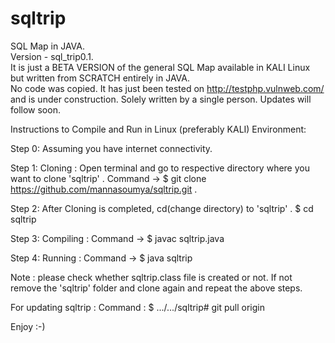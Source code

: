 # sqltrip
SQL Map in JAVA.  
Version - sql_trip0.1.  
It is just a BETA VERSION of the general SQL Map available in KALI Linux but written from SCRATCH entirely in JAVA.  
No code was copied. 
It has just been tested on http://testphp.vulnweb.com/ and is under construction.
Solely written by a single person.
Updates will follow soon.  


Instructions to Compile and Run in Linux (preferably KALI) Environment:  

Step 0: Assuming you have internet connectivity.

Step 1: Cloning : Open terminal and go to respective directory where you want to clone 'sqltrip' . Command -> $ git clone https://github.com/mannasoumya/sqltrip.git .  

Step 2: After Cloning is completed, cd(change directory) to 'sqltrip' . $ cd sqltrip  

Step 3: Compiling : Command -> $ javac sqltrip.java  

Step 4: Running : Command -> $ java sqltrip  

Note : please check whether sqltrip.class file is created or not. If not remove the 'sqltrip' folder and clone again and repeat the above steps.  

For updating sqltrip : Command : $ .../.../sqltrip# git pull origin   

Enjoy :-)

